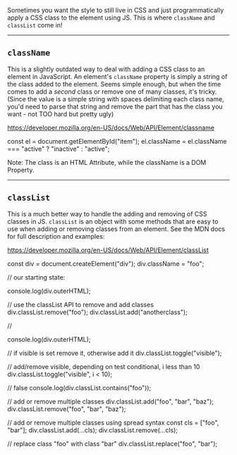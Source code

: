 Sometimes you want the style to still live in CSS and just programmatically apply a CSS class to the element using JS. This is where `className` and `classList` come in!

----------

## `className`
This is a slightly outdated way to deal with adding a CSS class to an element in JavaScript. An element's `className` property is simply a string of the class added to the element. Seems simple enough, but when the time comes to add a _second_ class or remove one of many classes, it's tricky. (Since the value is a simple string with spaces delimiting each class name, you'd need to parse that string and remove the part that has the class you want - not TOO hard but pretty ugly)

https://developer.mozilla.org/en-US/docs/Web/API/Element/classname

const el = document.getElementById("item");
el.className = el.className === "active" ? "inactive" : "active";

Note: The class is an HTML Attribute, while the className is a DOM Property.

----------

## `classList`
This is a much better way to handle the adding and removing of CSS classes in JS. `classList` is an object with some methods that are easy to use when adding or removing classes from an element. See the MDN docs for full description and examples:

https://developer.mozilla.org/en-US/docs/Web/API/Element/classList

const div = document.createElement("div");
div.className = "foo";

// our starting state: <div class="foo"></div>
console.log(div.outerHTML);

// use the classList API to remove and add classes
div.classList.remove("foo");
div.classList.add("anotherclass");

// <div class="anotherclass"></div>
console.log(div.outerHTML);

// if visible is set remove it, otherwise add it
div.classList.toggle("visible");

// add/remove visible, depending on test conditional, i less than 10
div.classList.toggle("visible", i < 10);

// false
console.log(div.classList.contains("foo"));

// add or remove multiple classes
div.classList.add("foo", "bar", "baz");
div.classList.remove("foo", "bar", "baz");

// add or remove multiple classes using spread syntax
const cls = ["foo", "bar"];
div.classList.add(...cls);
div.classList.remove(...cls);

// replace class "foo" with class "bar"
div.classList.replace("foo", "bar");